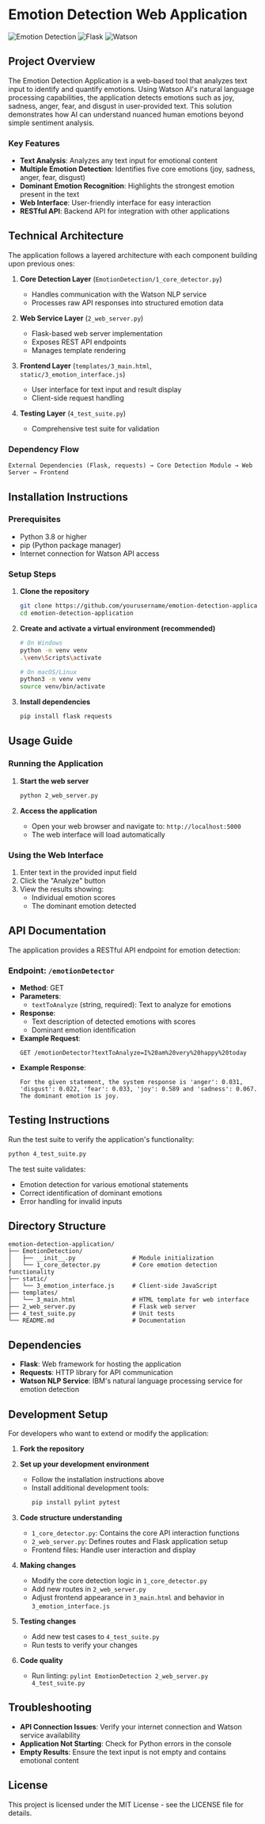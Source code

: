 # Emotion Detection Web Application

![Emotion Detection](https://img.shields.io/badge/AI-Emotion%20Detection-blue)
![Flask](https://img.shields.io/badge/Framework-Flask-green)
![Watson](https://img.shields.io/badge/API-Watson%20NLP-orange)

## Project Overview

The Emotion Detection Application is a web-based tool that analyzes text input to identify and quantify emotions. Using Watson AI's natural language processing capabilities, the application detects emotions such as joy, sadness, anger, fear, and disgust in user-provided text. This solution demonstrates how AI can understand nuanced human emotions beyond simple sentiment analysis.

### Key Features

- **Text Analysis**: Analyzes any text input for emotional content
- **Multiple Emotion Detection**: Identifies five core emotions (joy, sadness, anger, fear, disgust)
- **Dominant Emotion Recognition**: Highlights the strongest emotion present in the text
- **Web Interface**: User-friendly interface for easy interaction
- **RESTful API**: Backend API for integration with other applications

## Technical Architecture

The application follows a layered architecture with each component building upon previous ones:

1. **Core Detection Layer** (`EmotionDetection/1_core_detector.py`)
   - Handles communication with the Watson NLP service
   - Processes raw API responses into structured emotion data

2. **Web Service Layer** (`2_web_server.py`)
   - Flask-based web server implementation
   - Exposes REST API endpoints
   - Manages template rendering

3. **Frontend Layer** (`templates/3_main.html`, `static/3_emotion_interface.js`)
   - User interface for text input and result display
   - Client-side request handling

4. **Testing Layer** (`4_test_suite.py`)
   - Comprehensive test suite for validation

### Dependency Flow

```
External Dependencies (Flask, requests) → Core Detection Module → Web Server → Frontend
```

## Installation Instructions

### Prerequisites

- Python 3.8 or higher
- pip (Python package manager)
- Internet connection for Watson API access

### Setup Steps

1. **Clone the repository**
   ```bash
   git clone https://github.com/yourusername/emotion-detection-application.git
   cd emotion-detection-application
   ```

2. **Create and activate a virtual environment (recommended)**
   ```bash
   # On Windows
   python -m venv venv
   .\venv\Scripts\activate

   # On macOS/Linux
   python3 -m venv venv
   source venv/bin/activate
   ```

3. **Install dependencies**
   ```bash
   pip install flask requests
   ```

## Usage Guide

### Running the Application

1. **Start the web server**
   ```bash
   python 2_web_server.py
   ```

2. **Access the application**
   - Open your web browser and navigate to: `http://localhost:5000`
   - The web interface will load automatically

### Using the Web Interface

1. Enter text in the provided input field
2. Click the "Analyze" button
3. View the results showing:
   - Individual emotion scores
   - The dominant emotion detected

## API Documentation

The application provides a RESTful API endpoint for emotion detection:

### Endpoint: `/emotionDetector`

- **Method**: GET
- **Parameters**:
  - `textToAnalyze` (string, required): Text to analyze for emotions
- **Response**: 
  - Text description of detected emotions with scores
  - Dominant emotion identification
- **Example Request**:
  ```
  GET /emotionDetector?textToAnalyze=I%20am%20very%20happy%20today
  ```
- **Example Response**:
  ```
  For the given statement, the system response is 'anger': 0.031, 'disgust': 0.022, 'fear': 0.033, 'joy': 0.589 and 'sadness': 0.067. The dominant emotion is joy.
  ```

## Testing Instructions

Run the test suite to verify the application's functionality:

```bash
python 4_test_suite.py
```

The test suite validates:
- Emotion detection for various emotional statements
- Correct identification of dominant emotions
- Error handling for invalid inputs

## Directory Structure

```
emotion-detection-application/
├── EmotionDetection/
│   ├── __init__.py                # Module initialization
│   └── 1_core_detector.py         # Core emotion detection functionality
├── static/
│   └── 3_emotion_interface.js     # Client-side JavaScript
├── templates/
│   └── 3_main.html                # HTML template for web interface
├── 2_web_server.py                # Flask web server
├── 4_test_suite.py                # Unit tests
└── README.md                      # Documentation
```

## Dependencies

- **Flask**: Web framework for hosting the application
- **Requests**: HTTP library for API communication
- **Watson NLP Service**: IBM's natural language processing service for emotion detection

## Development Setup

For developers who want to extend or modify the application:

1. **Fork the repository**

2. **Set up your development environment**
   - Follow the installation instructions above
   - Install additional development tools:
     ```bash
     pip install pylint pytest
     ```

3. **Code structure understanding**
   - `1_core_detector.py`: Contains the core API interaction functions
   - `2_web_server.py`: Defines routes and Flask application setup
   - Frontend files: Handle user interaction and display

4. **Making changes**
   - Modify the core detection logic in `1_core_detector.py`
   - Add new routes in `2_web_server.py`
   - Adjust frontend appearance in `3_main.html` and behavior in `3_emotion_interface.js`

5. **Testing changes**
   - Add new test cases to `4_test_suite.py`
   - Run tests to verify your changes

6. **Code quality**
   - Run linting: `pylint EmotionDetection 2_web_server.py 4_test_suite.py`

## Troubleshooting

- **API Connection Issues**: Verify your internet connection and Watson service availability
- **Application Not Starting**: Check for Python errors in the console
- **Empty Results**: Ensure the text input is not empty and contains emotional content

## License

This project is licensed under the MIT License - see the LICENSE file for details.
